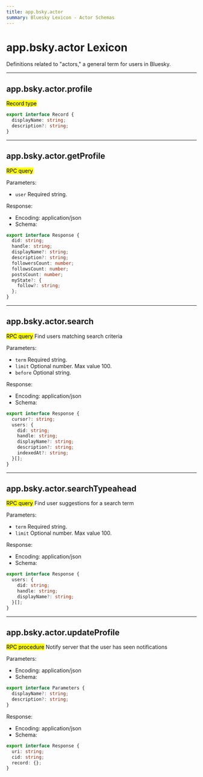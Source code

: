 ```yaml
---
title: app.bsky.actor
summary: Bluesky Lexicon - Actor Schemas
---
```


# app.bsky.actor Lexicon

Definitions related to "actors," a general term for users in Bluesky.

<!-- START lex generated content. Please keep comment here to allow auto update -->
<!-- DON'T EDIT THIS SECTION! INSTEAD RE-RUN lex TO UPDATE -->
---

## app.bsky.actor.profile

<mark>Record type</mark> 

```typescript
export interface Record {
  displayName: string;
  description?: string;
}
```

---

## app.bsky.actor.getProfile

<mark>RPC query</mark> 

Parameters:

- `user` Required string.

Response:

- Encoding: application/json
- Schema:

```typescript
export interface Response {
  did: string;
  handle: string;
  displayName?: string;
  description?: string;
  followersCount: number;
  followsCount: number;
  postsCount: number;
  myState?: {
    follow?: string;
  };
}
```

---

## app.bsky.actor.search

<mark>RPC query</mark> Find users matching search criteria

Parameters:

- `term` Required string.
- `limit` Optional number. Max value 100.
- `before` Optional string.

Response:

- Encoding: application/json
- Schema:

```typescript
export interface Response {
  cursor?: string;
  users: {
    did: string;
    handle: string;
    displayName?: string;
    description?: string;
    indexedAt?: string;
  }[];
}
```

---

## app.bsky.actor.searchTypeahead

<mark>RPC query</mark> Find user suggestions for a search term

Parameters:

- `term` Required string.
- `limit` Optional number. Max value 100.

Response:

- Encoding: application/json
- Schema:

```typescript
export interface Response {
  users: {
    did: string;
    handle: string;
    displayName?: string;
  }[];
}
```

---

## app.bsky.actor.updateProfile

<mark>RPC procedure</mark> Notify server that the user has seen notifications


Parameters:

- Encoding: application/json
- Schema:

```typescript
export interface Parameters {
  displayName?: string;
  description?: string;
}
```

Response:

- Encoding: application/json
- Schema:

```typescript
export interface Response {
  uri: string;
  cid: string;
  record: {};
}
```

<!-- END lex generated TOC please keep comment here to allow auto update -->